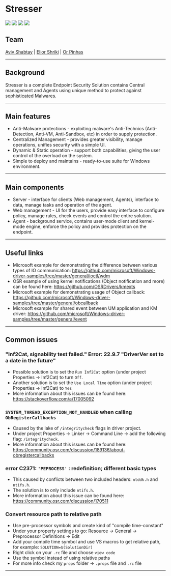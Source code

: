 # Stresser

<p align="left">
    <img src="https://img.shields.io/badge/language-Node.js-yellow.svg">
    <img src="https://img.shields.io/badge/language-React.js-yellow.svg">
    <img src="https://img.shields.io/badge/language-C++-yellow.svg">
    <img src="https://img.shields.io/badge/license-MIT-blue.svg">
</p>

## Team

[Aviv Shabtay](https://github.com/AvivShabtay) |
[Elior Shriki](https://github.com/EliorShriki) |
[Or Pinhas](https://github.com/orpinhas20)

---

## Background

Stresser is a complete Endpoint Security Solution contains Central management and Agents using unique method to protect against sophisticated Malwares.

---

## Main features

- Anti-Malware protections - exploiting malware's Anti-Technics (Anti-Detection, Anti-VM, Anti-Sandbox, etc) in order to supply protection.
- Centralized Management - provides greater visibility, manage operations, unifies security with a simple UI.
- Dynamic & Static operation - support both capabilities, giving the user control of the overload on the system.
- Simple to deploy and maintains - ready-to-use suite for Windows environment.

---

## Main components

- Server - interface for clients (Web management, Agents), interface to data, manage tasks and operation of the agent.
- Web management - UI for the users, provide easy interface to configure policy, manage rules, check events and control the entire solution.
- Agent - background service, contains user-mode client and kernel-mode engine, enforce the policy and provides protection on the endpoint.

---

## Useful links

- Microsoft example for demonstrating the difference between various types of IO communication: https://github.com/microsoft/Windows-driver-samples/tree/master/general/ioctl/wdm
- OSR example of using kernel notifications (Object notification and more) can be found here: https://github.com/OSRDrivers/kmexts
- Microsoft example for demonstrating usage of Object callback: https://github.com/microsoft/Windows-driver-samples/tree/master/general/obcallback
- Microsoft example for shared event between UM application and KM driver: https://github.com/microsoft/Windows-driver-samples/tree/master/general/event

---

## Common issues
### "Inf2Cat, signability test failed." Error: 22.9.7 "DriverVer set to a date in the future"
- Possible solution is to set the `Run Inf2Cat` option (under project Properties -> Inf2Cat) to turn `Off`.
- Another solution is to set the `Use Local Time` option (under project Properties -> Inf2Cat) to `Yes`
- More information about this issues can be found here: https://stackoverflow.com/a/17005092

### `SYSTEM_THREAD_EXCEPTION_NOT_HANDLED` when calling `ObRegisterCallbacks`
- Caused by the lake of `/integritycheck` flags in driver project.
- Under project Properties -> Linker -> Command Line -> add the following flag: `/integritycheck`.
- More information about this issues can be found here: https://community.osr.com/discussion/189136/about-obregistercallbacks

### error C2371: `'PEPROCESS'` : redefinition; different basic types
- This caused by conflicts between two included headers: `ntddk.h` and `ntifs.h`.
- The solution is to only include `ntifs.h`.
- More information about this issue can be found here: https://community.osr.com/discussion/170511

### Convert resource path to relative path
- Use pre-processor symbols and create kind of "compile time-constant"
- Under your property settings to go: Resource -> General -> Preprocessor Definitions -> Edit
- Add your compile time symbol and use VS macros to get relative path, for example: `SOLUTION=$(SolutionDir)`
- Right click on your `.rc` file and choose `view code`
- Use the symbol instead of using relative paths
- For more info check my `props` folder -> `.props` file and `.rc` file

---